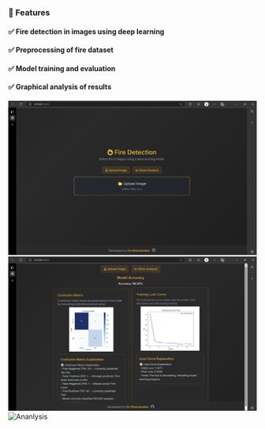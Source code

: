 ### 🚀 Features
#### ✅ Fire detection in images using deep learning
#### ✅ Preprocessing of fire dataset 
#### ✅ Model training and evaluation
#### ✅ Graphical analysis of results

![Home Page](image.png)
![Dashboard](image2.png)
![Ananlysis](image3.png)
